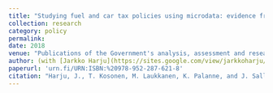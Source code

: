 ```yaml
---
title: "Studying fuel and car tax policies using microdata: evidence from Finland, Sweden and Norway"
collection: research
category: policy
permalink:
date: 2018
venue: "Publications of the Government's analysis, assessment and research activities 70/2018"
author: (with [Jarkko Harju](https://sites.google.com/view/jarkkoharju/home), [Tuomas Kosonen](https://tuomaskosonen.wixsite.com/site), [Marita Laukkanen](https://vatt.fi/en/researcher/laukkanen-marita) and [James Sallee](https://nature.berkeley.edu/~sallee/))
paperurl: 'urn.fi/URN:ISBN:%20978-952-287-621-8'
citation: "Harju, J., T. Kosonen, M. Laukkanen, K. Palanne, and J. Sallee. (2024). &quot;Studying fuel and car tax policies using microdata: evidence from Finland, Sweden and Norway.&quot; <i>Publications of the Government's analysis, assessment and research activities 70/2018</i>."
---
```

